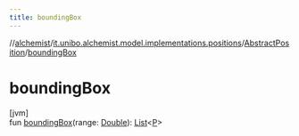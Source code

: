 ```yaml
---
title: boundingBox
---
```

//[alchemist](../../../index.html)/[it.unibo.alchemist.model.implementations.positions](../index.html)/[AbstractPosition](index.html)/[boundingBox](bounding-box.html)



# boundingBox



[jvm]\
fun [boundingBox](bounding-box.html)(range: [Double](https://kotlinlang.org/api/latest/jvm/stdlib/kotlin/-double/index.html)): [List](https://docs.oracle.com/javase/8/docs/api/java/util/List.html)<[P](../../it.unibo.alchemist/-supported-incarnations/get.html)>




